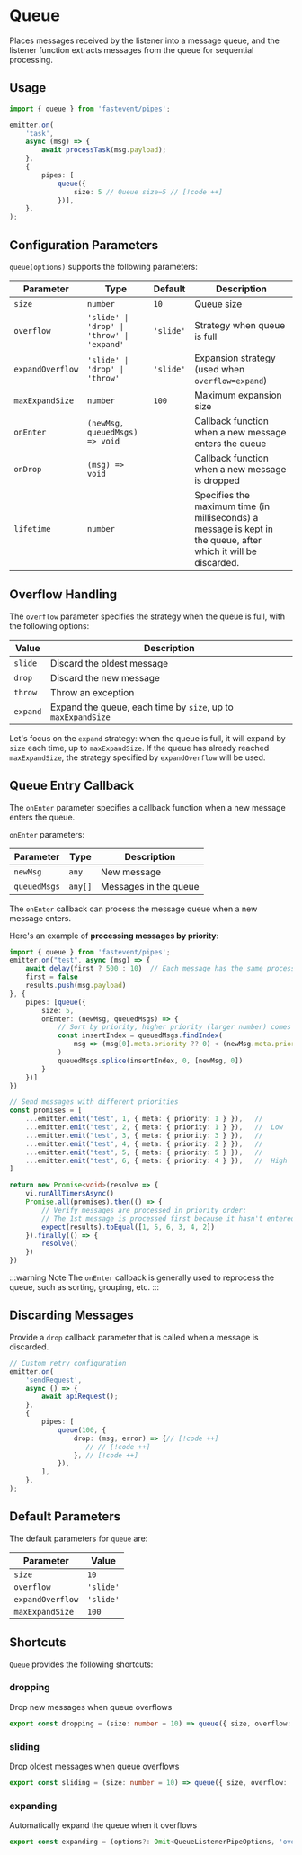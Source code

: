 # Queue

Places messages received by the listener into a message queue, and the listener function extracts messages from the queue for sequential processing.

## Usage

```typescript
import { queue } from 'fastevent/pipes';

emitter.on(
    'task',
    async (msg) => {
        await processTask(msg.payload);
    },
    {
        pipes: [
            queue({
                size: 5 // Queue size=5 // [!code ++]
            })], 
    },
);
```

## Configuration Parameters

`queue(options)` supports the following parameters:

| Parameter | Type | Default | Description |
| --- | --- | --- | --- |
| `size` | `number` | `10` | Queue size |
| `overflow` | `'slide' \| 'drop' \| 'throw' \| 'expand'` | `'slide'` | Strategy when queue is full |
| `expandOverflow` | `'slide' \| 'drop' \| 'throw'` | `'slide'` | Expansion strategy (used when `overflow=expand`) |
| `maxExpandSize` | `number` | `100` | Maximum expansion size |
| `onEnter` | `(newMsg, queuedMsgs) => void` |  | Callback function when a new message enters the queue |
| `onDrop` | `(msg) => void` |  | Callback function when a new message is dropped |
| `lifetime` | `number` | | Specifies the maximum time (in milliseconds) a message is kept in the queue, after which it will be discarded. |

## Overflow Handling

The `overflow` parameter specifies the strategy when the queue is full, with the following options:

| Value | Description |
| --- | --- |
| `slide` | Discard the oldest message |
| `drop` | Discard the new message |
| `throw` | Throw an exception |
| `expand` | Expand the queue, each time by `size`, up to `maxExpandSize` |

Let's focus on the `expand` strategy: when the queue is full, it will expand by `size` each time, up to `maxExpandSize`.
If the queue has already reached `maxExpandSize`, the strategy specified by `expandOverflow` will be used.

## Queue Entry Callback

The `onEnter` parameter specifies a callback function when a new message enters the queue.

`onEnter` parameters:

| Parameter | Type | Description |
| --- | --- | --- |
| `newMsg` | `any` | New message |
| `queuedMsgs` | `any[]` | Messages in the queue |

The `onEnter` callback can process the message queue when a new message enters.

Here's an example of **processing messages by priority**:

```typescript {9-15}
import { queue } from 'fastevent/pipes';
emitter.on("test", async (msg) => {
    await delay(first ? 500 : 10)  // Each message has the same processing time
    first = false
    results.push(msg.payload)
}, {
    pipes: [queue({
        size: 5,
        onEnter: (newMsg, queuedMsgs) => {
            // Sort by priority, higher priority (larger number) comes first
            const insertIndex = queuedMsgs.findIndex(
                msg => (msg[0].meta.priority ?? 0) < (newMsg.meta.priority ?? 0)
            )
            queuedMsgs.splice(insertIndex, 0, [newMsg, 0])
        }
    })]
})

// Send messages with different priorities
const promises = [
    ...emitter.emit("test", 1, { meta: { priority: 1 } }),   //  
    ...emitter.emit("test", 2, { meta: { priority: 1 } }),   //  Low
    ...emitter.emit("test", 3, { meta: { priority: 3 } }),   //  
    ...emitter.emit("test", 4, { meta: { priority: 2 } }),   //  
    ...emitter.emit("test", 5, { meta: { priority: 5 } }),   //  
    ...emitter.emit("test", 6, { meta: { priority: 4 } }),   //  High
]

return new Promise<void>(resolve => {
    vi.runAllTimersAsync()
    Promise.all(promises).then(() => {
        // Verify messages are processed in priority order: 
        // The 1st message is processed first because it hasn't entered the queue yet
        expect(results).toEqual([1, 5, 6, 3, 4, 2])
    }).finally(() => {
        resolve()
    })
})
```

:::warning Note
The `onEnter` callback is generally used to reprocess the queue, such as sorting, grouping, etc.
:::

## Discarding Messages

Provide a `drop` callback parameter that is called when a message is discarded.

```typescript
// Custom retry configuration
emitter.on(
    'sendRequest',
    async () => {
        await apiRequest();
    },
    {
        pipes: [
            queue(100, { 
                drop: (msg, error) => {// [!code ++]
                   // // [!code ++] 
                }, // [!code ++]
            }),
        ],
    },
);
```

## Default Parameters

The default parameters for `queue` are:

| Parameter | Value |
| --- | --- |
| `size` | `10` |
| `overflow` | `'slide'` |
| `expandOverflow` | `'slide'` |
| `maxExpandSize` | `100` |

## Shortcuts

`Queue` provides the following shortcuts:

### dropping

Drop new messages when queue overflows

```ts
export const dropping = (size: number = 10) => queue({ size, overflow: 'drop' })
```

### sliding

Drop oldest messages when queue overflows

```ts
export const sliding = (size: number = 10) => queue({ size, overflow: 'slide' })
```

### expanding

Automatically expand the queue when it overflows

```ts
export const expanding = (options?: Omit<QueueListenerPipeOptions, 'overflow'>) => queue(Object.assign({}, options, { overflow: 'expand' as QueueListenerPipeOptions['overflow'] }))
```